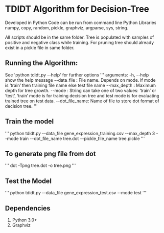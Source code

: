# TDIDT Algorithm for Decision-Tree
Developed in Python
Code can be run from command line
Python Libraries
numpy, copy, random, pickle, graphviz, argparse, sys, string.

All scripts should be in the same folder.  Tree is populated with samples of positive and negative class while training. For pruning tree should already exist in a pickle file in same folder.

## Running the Algorithm:

See 'python tdidt.py --help' for further options
'''
arguments:
-h, --help	show the help message
--data_file : File name. Depends on mode. If mode is ‘train’ then training file name else test file name 
--max_depth : Maximum depth for tree growth.
--mode : String can take one of two values: ‘train’ or ‘test’, ‘train’ mode is for training decision tree and test mode is for evaluating trained tree on test data.
--dot_file_name: Name of file to store dot format of decision tree.
'''
## Train the model
'''
python tdidt.py --data_file gene_expression_training.csv --max_depth 3 --mode train --dot_file_name tree.dot --pickle_file_name tree.pickle
'''
## To generate png file from dot
'''
dot -Tpng tree.dot -o tree.png
'''
## Test the Model
'''
python tdidt.py --data_file gene_expression_test.csv --mode test
'''

## Dependencies
1. Python 3.0+
2. Graphviz